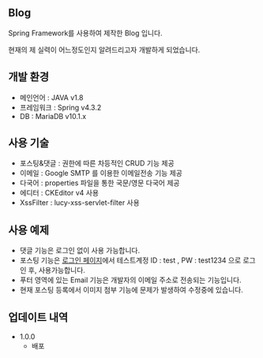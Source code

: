 ## Blog
Spring Framework를 사용하여 제작한 Blog 입니다.

현재의 제 실력이 어느정도인지 알려드리고자 개발하게 되었습니다.



## 개발 환경
* 메인언어 : JAVA v1.8
* 프레임워크 : Spring v4.3.2
* DB : MariaDB v10.1.x

## 사용 기술
* 포스팅&댓글 : 권한에 따른 차등적인 CRUD 기능 제공
* 이메일 : Google SMTP 를 이용한 이메일전송 기능 제공
* 다국어 : properties 파일을 통한 국문/영문 다국어 제공
* 에디터 : CKEditor v4 사용
* XssFilter : lucy-xss-servlet-filter 사용

## 사용 예제
* 댓글 기능은 로그인 없이 사용 가능합니다.
* 포스팅 기능은 [로그인 페이지](http://myhyem.cafe24.com/signIn.do)에서 테스트계정 ID : test , PW : test1234 으로
로그인 후, 사용가능합니다.
* 푸터 영역에 있는 Email 기능은 개발자의 이메일 주소로 전송되는 기능입니다.
* 현재 포스팅 등록에서 이미지 첨부 기능에 문제가 발생하여 수정중에 있습니다.

## 업데이트 내역
* 1.0.0
  * 배포
